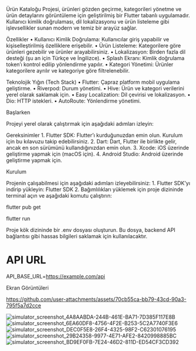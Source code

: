 Ürün Kataloğu Projesi, ürünleri gözden geçirme, kategorileri yönetme ve ürün detaylarını görüntüleme için geliştirilmiş bir Flutter tabanlı uygulamadır. Kullanıcı kimlik doğrulaması, dil lokalizasyonu ve ürün listeleme gibi işlevsellikler sunan modern ve temiz bir arayüz sağlar.

Özellikler
	•	Kullanıcı Kimlik Doğrulama: Kullanıcılar giriş yapabilir ve kişiselleştirilmiş özelliklere erişebilir.
	•	Ürün Listeleme: Kategorilere göre ürünleri gezebilir ve ürünler arayabilirsiniz.
	•	Lokalizasyon: Birden fazla dil desteği (şu an için Türkçe ve İngilizce).
	•	Splash Ekranı: Kimlik doğrulama token’ı kontrol edilip yönlendirme yapılır.
	•	Kategori Yönetimi: Ürünler kategorilere ayrılır ve kategoriye göre filtrelenebilir.



Teknolojik Yığın (Tech Stack)
	•	Flutter: Çapraz platform mobil uygulama geliştirme.
	•	Riverpod: Durum yönetimi.
	•	Hive: Ürün ve kategori verilerini yerel olarak saklamak için.
	•	Easy Localization: Dil çevirisi ve lokalizasyon.
	•	Dio: HTTP istekleri.
	•	AutoRoute: Yönlendirme yönetimi.

Başlarken

Projeyi yerel olarak çalıştırmak için aşağıdaki adımları izleyin:

Gereksinimler
	1.	Flutter SDK: Flutter’ı kurduğunuzdan emin olun. Kurulum için bu kılavuzu takip edebilirsiniz.
	2.	Dart: Dart, Flutter ile birlikte gelir, ancak en son sürümünü kullandığınızdan emin olun.
	3.	Xcode: iOS üzerinde geliştirme yapmak için (macOS için).
	4.	Android Studio: Android üzerinde geliştirme yapmak için.


  Kurulum

Projenin çalışabilmesi için aşağıdaki adımları izleyebilirsiniz:
	1.	Flutter SDK’yı indirip yükleyin: Flutter SDK
	2.	Bağımlılıkları yüklemek için proje dizininde terminal açın ve aşağıdaki komutu çalıştırın:

 flutter pub get
 
 flutter run

 Proje kök dizininde bir .env dosyası oluşturun. Bu dosya, backend API bağlantısı gibi hassas bilgileri saklamak için kullanılacaktır.

 # API URL

API_BASE_URL=https://example.com/api

Ekran Görüntüleri


https://github.com/user-attachments/assets/70cb55ca-bb79-43cd-90a3-795f5a7d2cce



![simulator_screenshot_4A8AABDA-244B-461E-BA71-7D385F117E8B](https://github.com/user-attachments/assets/54297ef3-2891-48d8-977a-4f6dc7661e69)
![simulator_screenshot_6EA60DF8-4756-4F2E-B253-5C2A7740F3E6](https://github.com/user-attachments/assets/bdaaf069-ca65-486b-8bad-fb8572981560)
 ![simulator_screenshot_DEC0F5E8-26F4-4325-98F2-C62301076195](https://github.com/user-attachments/assets/482ab578-7989-44b4-829b-7feea906c912)
![simulator_screenshot_29B24358-9977-4E71-AFE2-8420998885BC](https://github.com/user-attachments/assets/1e1f3021-8440-4235-9f4f-986dbca0fb42)
 ![simulator_screenshot_BD9EF0FB-7E24-46D2-811D-ED54CF3CD392](https://github.com/user-attachments/assets/73e8271a-a934-4ce1-93c9-7f801e0ef7df)
